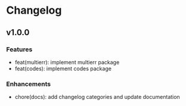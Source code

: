 # Changelog

## v1.0.0

### Features
* feat(multierr): implement multierr package
* feat(codes): implement codes package

### Enhancements
* chore(docs): add changelog categories and update documentation
